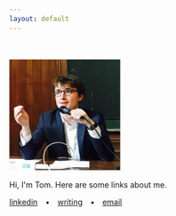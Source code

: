 ```yaml
---
layout: default
---
```

<br><br>
<img border="0" height="200" src="/images/tsphoto.jpg" width="200" />


Hi, I'm Tom. Here are some links about me. 


[linkedin](https://www.linkedin.com/in/thomasmsittler/) • [writing](https://thomas-sittler.github.io/) • [email](tmksitt@gmail.com)
